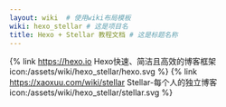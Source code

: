 ```yaml
---
layout: wiki  # 使用wiki布局模板
wiki: hexo_stellar # 这是项目名
title: Hexo + Stellar 教程文档 # 这是标题名称
---
```


{% link https://hexo.io Hexo快速、简洁且高效的博客框架 icon:/assets/wiki/hexo_stellar/hexo.svg %}
{% link https://xaoxuu.com/wiki/stellar Stellar-每个人的独立博客 icon:/assets/wiki/hexo_stellar/stellar.svg %}